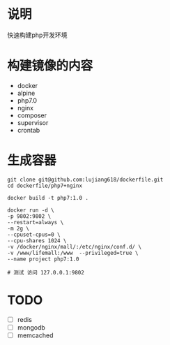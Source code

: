 
# 说明
快速构建php开发环境

# 构建镜像的内容
+ docker
+ alpine
+ php7.0
+ nginx
+ composer
+ supervisor
+ crontab

# 生成容器
```
git clone git@github.com:lujiang618/dockerfile.git
cd dockerfile/php7+nginx

docker build -t php7:1.0 .

docker run -d \
-p 9802:9802 \
--restart=always \
-m 2g \
--cpuset-cpus=0 \
--cpu-shares 1024 \
-v /docker/nginx/mall/:/etc/nginx/conf.d/ \
-v /www/lifemall:/www  --privileged=true \
--name project php7:1.0

# 测试 访问 127.0.0.1:9802

```



# TODO
- [ ] redis
- [ ] mongodb
- [ ] memcached